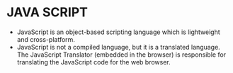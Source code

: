 # JAVA SCRIPT
 - JavaScript is an object-based scripting language which is lightweight and cross-platform.
 - JavaScript is not a compiled language, but it is a translated language. The JavaScript Translator (embedded in the browser) is responsible for translating the JavaScript code for the web browser.
